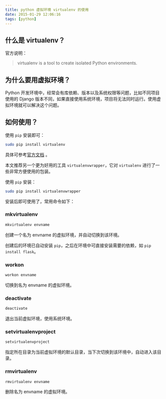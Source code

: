 ```yaml
---
title: python 虚拟环境 virtualenv 的使用
date: 2015-01-29 12:06:16
tags: [python]
---
```


## 什么是 virtualenv？

官方说明：

> virtualenv is a tool to create isolated Python environments.

## 为什么要用虚拟环境？

Python 开发环境中，经常会有库依赖、版本以及系统权限等问题，比如不同项目使用的 Django 版本不同，如果直接使用系统环境，项目将无法同时运行。使用虚拟环境就可以解决这个问题。

## 如何使用？

使用 `pip` 安装即可：

``` bash
sudo pip install virtualenv
```

具体可参考[官方文档](https://pip.pypa.io/en/latest/installing.html) 。

本文推荐另一个更为好用的工具 `virtualenvwrapper`，它对 `virtualenv` 进行了一些非常方便使用的包装。

<!-- more -->

使用 `pip` 安装：

``` bash
sudo pip install virtualenvwrapper
```

安装后即可使用了，常用命令如下：

### mkvirtualenv

``` bash
mkvirtualenv envname
```

创建一个名为 envname 的虚拟环境，并自动切换到该环境。

创建后的环境已自动安装 `pip`，之后在环境中可直接安装需要的依赖，如 `pip install flask`。

### workon


``` bash
workon envname
```

切换到名为 envname 的虚拟环境。

### deactivate


``` bash
deactivate
```

退出当前虚拟环境，使用系统环境。


### setvirtualenvproject


``` bash
setvirtualenvproject
```

指定所在目录为当前虚拟环境的默认目录，当下次切换到该环境中，自动进入该目录。

### rmvirtualenv

``` bash
rmvirtualenv envname
```

删除名为 envname 的虚拟环境。
